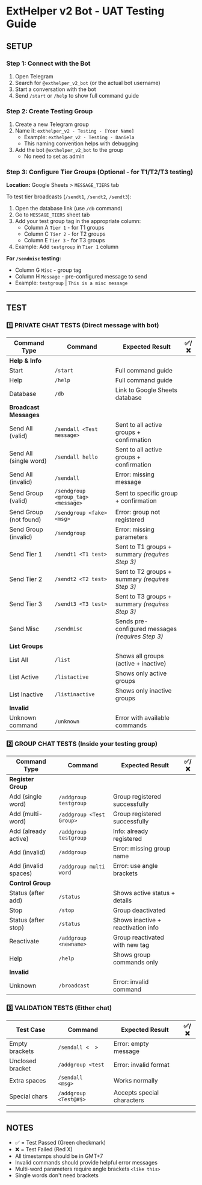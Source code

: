 # ExtHelper v2 Bot - UAT Testing Guide

## SETUP

### Step 1: Connect with the Bot
1. Open Telegram
2. Search for `@exthelper_v2_bot` (or the actual bot username)
3. Start a conversation with the bot
4. Send `/start` or `/help` to show full command guide

### Step 2: Create Testing Group
1. Create a new Telegram group
2. Name it: `exthelper_v2 - Testing - [Your Name]`
   - Example: `exthelper_v2 - Testing - Daniela`
   - This naming convention helps with debugging
3. Add the bot `@exthelper_v2_bot` to the group
   - No need to set as admin

### Step 3: Configure Tier Groups (Optional - for T1/T2/T3 testing)
**Location:** Google Sheets > `MESSAGE_TIERS` tab

To test tier broadcasts (`/sendt1`, `/sendt2`, `/sendt3`):
1. Open the database link (use `/db` command)
2. Go to `MESSAGE_TIERS` sheet tab
3. Add your test group tag in the appropriate column:
   - Column A `Tier 1` - for T1 groups
   - Column C `Tier 2` - for T2 groups  
   - Column E `Tier 3` - for T3 groups
4. Example: Add `testgroup` in `Tier 1` column

**For `/sendmisc` testing:**
- Column G `Misc` - group tag
- Column H `Message` - pre-configured message to send
- Example: `testgroup` | `This is a misc message`

---

## TEST

### 1️⃣ PRIVATE CHAT TESTS (Direct message with bot)

| Command Type | Command | Expected Result | ✅/❌ |
|-------------|---------|-----------------|-----|
| **Help & Info** |
| Start | `/start` | Full command guide |  |
| Help | `/help` | Full command guide |  |
| Database | `/db` | Link to Google Sheets database |  |
| **Broadcast Messages** |
| Send All (valid) | `/sendall <Test message>` | Sent to all active groups + confirmation |  |
| Send All (single word) | `/sendall hello` | Sent to all active groups + confirmation |  |
| Send All (invalid) | `/sendall` | Error: missing message |  |
| Send Group (valid) | `/sendgroup <group_tag> <message>` | Sent to specific group + confirmation |  |
| Send Group (not found) | `/sendgroup <fake> <msg>` | Error: group not registered |  |
| Send Group (invalid) | `/sendgroup` | Error: missing parameters |  |
| Send Tier 1 | `/sendt1 <T1 test>` | Sent to T1 groups + summary *(requires Step 3)* |  |
| Send Tier 2 | `/sendt2 <T2 test>` | Sent to T2 groups + summary *(requires Step 3)* |  |
| Send Tier 3 | `/sendt3 <T3 test>` | Sent to T3 groups + summary *(requires Step 3)* |  |
| Send Misc | `/sendmisc` | Sends pre-configured messages *(requires Step 3)* |  |
| **List Groups** |
| List All | `/list` | Shows all groups (active + inactive) |  |
| List Active | `/listactive` | Shows only active groups |  |
| List Inactive | `/listinactive` | Shows only inactive groups |  |
| **Invalid** |
| Unknown command | `/unknown` | Error with available commands |  |

### 2️⃣ GROUP CHAT TESTS (Inside your testing group)

| Command Type | Command | Expected Result | ✅/❌ |
|-------------|---------|-----------------|-----|
| **Register Group** |
| Add (single word) | `/addgroup testgroup` | Group registered successfully |  |
| Add (multi-word) | `/addgroup <Test Group>` | Group registered successfully |  |
| Add (already active) | `/addgroup testgroup` | Info: already registered |  |
| Add (invalid) | `/addgroup` | Error: missing group name |  |
| Add (invalid spaces) | `/addgroup multi word` | Error: use angle brackets |  |
| **Control Group** |
| Status (after add) | `/status` | Shows active status + details |  |
| Stop | `/stop` | Group deactivated |  |
| Status (after stop) | `/status` | Shows inactive + reactivation info |  |
| Reactivate | `/addgroup <newname>` | Group reactivated with new tag |  |
| Help | `/help` | Shows group commands only |  |
| **Invalid** |
| Unknown | `/broadcast` | Error: invalid command |  |

### 3️⃣ VALIDATION TESTS (Either chat)

| Test Case | Command | Expected Result | ✅/❌ |
|-----------|---------|-----------------|-----|
| Empty brackets | `/sendall <  >` | Error: empty message |  |
| Unclosed bracket | `/addgroup <test` | Error: invalid format |  |
| Extra spaces | `/sendall     <msg>` | Works normally |  |
| Special chars | `/addgroup <Test@#$>` | Accepts special characters |  |

---

## NOTES

- ✅ = Test Passed (Green checkmark)
- ❌ = Test Failed (Red X)
- All timestamps should be in GMT+7
- Invalid commands should provide helpful error messages
- Multi-word parameters require angle brackets `<like this>`
- Single words don't need brackets